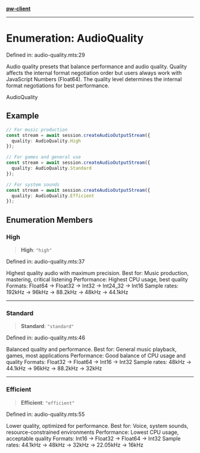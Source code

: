 [**pw-client**](../README.md)

***

# Enumeration: AudioQuality

Defined in: audio-quality.mts:29

Audio quality presets that balance performance and audio quality.
Quality affects the internal format negotiation order but users always
work with JavaScript Numbers (Float64).
The quality level determines the internal format negotiations for best performance.

 AudioQuality

## Example

```typescript
// For music production
const stream = await session.createAudioOutputStream({
  quality: AudioQuality.High
});

// For games and general use
const stream = await session.createAudioOutputStream({
  quality: AudioQuality.Standard
});

// For system sounds
const stream = await session.createAudioOutputStream({
  quality: AudioQuality.Efficient
});
```

## Enumeration Members

### High

> **High**: `"high"`

Defined in: audio-quality.mts:37

Highest quality audio with maximum precision.
Best for: Music production, mastering, critical listening
Performance: Highest CPU usage, best quality
Formats: Float64 → Float32 → Int32 → Int24_32 → Int16
Sample rates: 192kHz → 96kHz → 88.2kHz → 48kHz → 44.1kHz

***

### Standard

> **Standard**: `"standard"`

Defined in: audio-quality.mts:46

Balanced quality and performance.
Best for: General music playback, games, most applications
Performance: Good balance of CPU usage and quality
Formats: Float32 → Float64 → Int16 → Int32
Sample rates: 48kHz → 44.1kHz → 96kHz → 88.2kHz → 32kHz

***

### Efficient

> **Efficient**: `"efficient"`

Defined in: audio-quality.mts:55

Lower quality, optimized for performance.
Best for: Voice, system sounds, resource-constrained environments
Performance: Lowest CPU usage, acceptable quality
Formats: Int16 → Float32 → Float64 → Int32
Sample rates: 44.1kHz → 48kHz → 32kHz → 22.05kHz → 16kHz
